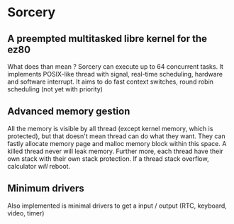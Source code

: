 # Sorcery

## A preempted multitasked libre kernel for the ez80

What does than mean ? Sorcery can execute up to 64 concurrent tasks. It implements POSIX-like thread with signal, real-time scheduling, hardware and software interrupt. It aims to do fast context switches, round robin scheduling (not yet with priority)

## Advanced memory gestion

All the memory is visible by all thread (except kernel memory, which is protected), but that doesn't mean thread can do what they want. They can fastly allocate memory page and malloc memory block within this space. A killed thread never will leak memory. Further more, each thread have their own stack with their own stack protection. If a thread stack overflow, calculator *will* reboot.

## Minimum drivers

Also implemented is minimal drivers to get a input / output (RTC, keyboard, video, timer)
